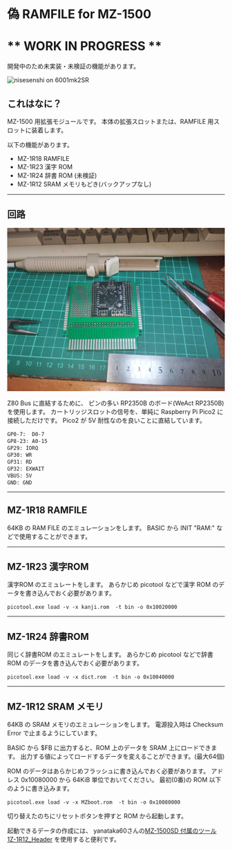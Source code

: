 # 偽 RAMFILE for MZ-1500

# ** WORK IN PROGRESS **

開発中のため未実装・未検証の機能があります。

![nisesenshi on 6001mk2SR](/pictures/board2.jpg)

## これはなに？

MZ-1500 用拡張モジュールです。
本体の拡張スロットまたは、RAMFILE 用スロットに装着します。

以下の機能があります。

- MZ-1R18 RAMFILE
- MZ-1R23 漢字 ROM
- MZ-1R24 辞書 ROM (未検証)
- MZ-1R12 SRAM メモリもどき(バックアップなし)

---
## 回路

![board](/pictures/board.jpg)

Z80 Bus に直結するために、
ピンの多い RP2350B のボード(WeAct RP2350B)を使用します。
カートリッジスロットの信号を、単純に Raspberry Pi Pico2 に接続しただけです。
Pico2 が 5V 耐性なのを良いことに直結しています。

```
GP0-7:  D0-7
GP8-23: A0-15
GP29: IORQ
GP30: WR
GP31: RD
GP32: EXWAIT
VBUS: 5V
GND: GND
```

---
## MZ-1R18 RAMFILE

64KB の RAM FILE のエミュレーションをします。
BASIC から INIT "RAM:" などで使用することができます。

---
## MZ-1R23 漢字ROM

漢字ROM のエミュレートをします。
あらかじめ picotool などで漢字 ROM のデータを書き込んでおく必要があります。

```
picotool.exe load -v -x kanji.rom  -t bin -o 0x10020000
```

---
## MZ-1R24 辞書ROM

同じく辞書ROM のエミュレートをします。
あらかじめ picotool などで辞書 ROM のデータを書き込んでおく必要があります。

```
picotool.exe load -v -x dict.rom  -t bin -o 0x10040000
```

---
## MZ-1R12 SRAM メモリ

64KB の SRAM メモリのエミュレーションをします。
電源投入時は Checksum Error で止まるようにしています。

BASIC から $FB に出力すると、ROM 上のデータを SRAM 上にロードできます。
出力する値によってロードするデータを変えることができます。(最大64個)

ROM のデータはあらかじめフラッシュに書き込んでおく必要があります。
アドレス 0x10080000 から 64KiB 単位でおいてください。
最初(0番)の ROM 以下のように書き込みます。

```
picotool.exe load -v -x MZboot.rom  -t bin -o 0x10080000
```

切り替えたのちにリセットボタンを押すと ROM から起動します。

起動できるデータの作成には、
yanataka60さんの[MZ-1500SD 付属のツール 1Z-1R12_Header](https://github.com/yanataka60/MZ-1500_SD)
を使用すると便利です。